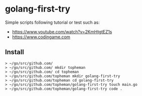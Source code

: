 golang-first-try
================

Simple scripts following tutorial or test such as:

* https://www.youtube.com/watch?v=2KmHtgtEZ1s
* https://www.codingame.com

## Install

```shell
> ~/go/src/github.com/
> ~/go/src/github.com/ mkdir topheman
> ~/go/src/github.com/ cd topheman
> ~/go/src/github.com/topheman mkdir golang-first-try
> ~/go/src/github.com/topheman cd golang-first-try
> ~/go/src/github.com/topheman/golang-first-try touch main.go
> ~/go/src/github.com/topheman/golang-first-try code .
```